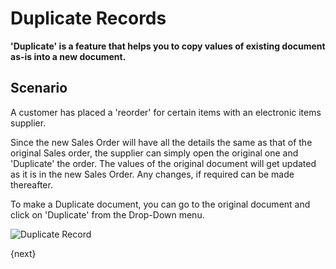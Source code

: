 <!-- add-breadcrumbs -->

# Duplicate Records

**'Duplicate' is a feature that helps you to copy values of existing document as-is into a new document.**

## Scenario

A customer has placed a 'reorder' for certain items with an electronic items supplier.

Since the new Sales Order will have all the details the same as that of the original Sales order, the supplier can simply open the original one and 'Duplicate' the order. The values of the original document will get updated as it is in the new Sales Order. Any changes, if required can be made thereafter.

To make a Duplicate document, you can go to the original document and click on 'Duplicate' from the Drop-Down menu.

![Duplicate Record](/docs/v13/assets/img/using-erpnext/using-duplicate-record-1.gif)

{next}

<!-- markdown -->